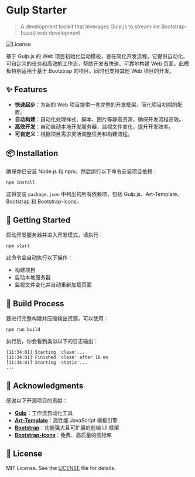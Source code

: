 # Gulp Starter

> A development toolkit that leverages Gulp.js to streamline Bootstrap-based web development

![License](https://img.shields.io/github/license/hizpark/gulp-starter)

基于 Gulp.js 的 Web 项目初始化启动模板，旨在简化开发流程。它提供自动化、可自定义的任务和高效的工作流，帮助开发者快速、可靠地构建 Web 页面。此模板特别适用于基于 Bootstrap 的项目，同时也支持其他 Web 项目的开发。

## ✨ Features

- **快速起步**：为新的 Web 项目提供一套完整的开发框架，简化项目初期的配置。
- **自动构建**：自动化处理样式、脚本、图片等静态资源，确保开发流程高效。
- **高效开发**：自动启动本地开发服务器，监视文件变化，提升开发效率。
- **可自定义**：根据项目需求灵活调整任务和构建流程。

## 📦 Installation

确保你已安装 Node.js 和 npm。然后运行以下命令安装项目依赖：

```shell
npm install
```

这将安装 `package.json` 中列出的所有依赖项，包括 Gulp.js、Art-Template、Bootstrap 和 Bootstrap-Icons。

## 🚀 Getting Started

启动开发服务器并进入开发模式，请执行：

```shell
npm start
```

此命令会自动执行以下操作：

- 构建项目
- 启动本地服务器
- 监视文件变化并自动重新加载页面

## 🔨 Build Process

要进行完整构建并压缩输出资源，可以使用：

```shell
npm run build
```

执行后，你会看到类似以下的日志输出：

```shell
[11:34:01] Starting 'clean'...
[11:34:01] Finished 'clean' after 10 ms
[11:34:01] Starting 'static'...
...
```

## 🙏 Acknowledgments

感谢以下开源项目的贡献：

- **[Gulp](https://gulpjs.com/)**：工作流自动化工具
- **[Art-Template](https://aui.github.io/art-template/)**：高性能 JavaScript 模板引擎
- **[Bootstrap](https://getbootstrap.com/)**：功能强大且可扩展的前端 UI 框架
- **[Bootstrap-Icons](https://icons.getbootstrap.com/)**：免费、高质量的图标库

## 📝 License

MIT License. See the [LICENSE](LICENSE) file for details.
